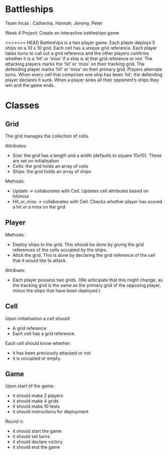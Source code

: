 Battleships
===========

Team Incas : Catherina, Hannah, Jeremy, Peter

Week 4 Project: Create an interactive battleships game

<<<<<<< HEAD
Battleships is a two player game. Each player deploys 5 ships on a 10 x 10 grid. Each cell has a unique grid reference. Each player takes turns to call out a grid reference and the other players confirms whether it is a ‘hit’ or ‘miss’ if a ship is at that grid reference or not. The attacking players marks the ‘hit’ or ‘miss’ on their tracking grid. The defending player marks ‘hit’ or ‘miss’ on their primary grid. Players alternate turns. When every cell that comprises one ship has been ‘hit’, the defending player declares it sunk. When a player sinks all their opponent’s ships they win and the game ends.

Classes
=======

Grid
----

The grid manages the collection of cells. 

Attributes:

- Size: the grid has a length and a width (defaults to square 10x10). These are set on initialisation
- Cells: the grid holds an array of cells 
- Ships: the grid holds an array of ships

Methods:

- Update -> collaborates with Cell. Updates cell attributes based on hit/miss
- Hit_or_miss -> collaborates with Cell. Checks whether player has scored a hit or a miss on the grid

Player
--------
Methods: 
- Deploy ships to the grid. This should be done by giving the grid references of the cells occupied by the ships. 
- Attck the grid. This is done by declaring the grid reference of the cell that it would like to attack. 

Attribues:
- Each player possess two grids. 
(We anticipate that this might change, as the tracking grid is the same as the primary grid of the opposing player, minus the ships that have been deployed.)

Cell
---- 
Upon initialisation a cell should:
- A grid reference
- Each cell has a grid reference.

Each cell should know whether:
- it has been previously attacked or not
- it is occupied or empty. 

Game
----
Upon start of the game:
- it should make 2 players
- it should make 4 grids
- it should make 10 tests
- it should instructions for deployment

Round n:
- it should start the game
- it should set turns
- it should declare victory
- it should end the game
